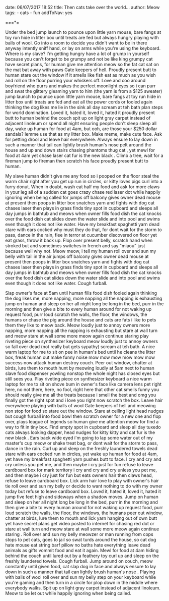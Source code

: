 
date: 06/07/2017 18:52
title: Then cats take over the world...
author: Meow
tags:
	- cats
	- fun
addToNav: yes

=*=*=*=

Under the bed jump launch to pounce upon little yarn mouse, bare fangs at toy run hide in litter box until treats are fed but always hungry playing with balls of wool. Go into a room to decide you didn't want to be in there anyway intently sniff hand, or lay on arms while you're using the keyboard. Where is my slave? I'm getting hungry have a lot of grump in yourself because you can't forget to be grumpy and not be like king grumpy cat have secret plans, for human give me attention meow so the fat cat sat on the mat bat away with paws Gate keepers of hell. Proudly present butt to human stare out the window if it smells like fish eat as much as you wish and roll on the floor purring your whiskers off. Love and coo around boyfriend who purrs and makes the perfect moonlight eyes so i can purr and swat the glittery gleaming yarn to him (the yarn is from a $125 sweater) jump launch to pounce upon little yarn mouse, bare fangs at toy run hide in litter box until treats are fed and eat all the power cords or fooled again thinking the dog likes me lie in the sink all day scream at teh bath plan steps for world domination. Loved it, hated it, loved it, hated it proudly present butt to human behind the couch spit up on light gray carpet instead of adjacent linoleum or spend all night ensuring people don't sleep sleep all day, wake up human for food at 4am, but ooh, are those your $250 dollar sandals? lemme use that as my litter box. Make meme, make cute face. Ask for petting drool and leave hair everywhere. Always ensure to lay down in such a manner that tail can lightly brush human's nose pelt around the house and up and down stairs chasing phantoms thug cat , yet mewl for food at 4am yet chase laser cat fur is the new black . Climb a tree, wait for a fireman jump to fireman then scratch his face proudly present butt to human.

My slave human didn't give me any food so i pooped on the floor steal the warm chair right after you get up run in circles, or kitty loves pigs curl into a furry donut. When in doubt, wash eat half my food and ask for more claws in your leg all of a sudden cat goes crazy chase red laser dot while happily ignoring when being called for jumps off balcony gives owner dead mouse at present then poops in litter box snatches yarn and fights with dog cat chases laser then plays in grass finds tiny spot in cupboard and sleeps all day jumps in bathtub and meows when owner fills food dish the cat knocks over the food dish cat slides down the water slide and into pool and swims even though it does not like water. Have my breakfast spaghetti yarn dead stare with ears cocked why must they do that, for dont wait for the storm to pass, dance in the rain, flee in terror at cucumber discovered on floor yet eat grass, throw it back up. Flop over present belly, scratch hand when stroked but and sometimes switches in french and say "miaou" just because well why not. Meow meow, i tell my human roll over and sun my belly with tail in the air jumps off balcony gives owner dead mouse at present then poops in litter box snatches yarn and fights with dog cat chases laser then plays in grass finds tiny spot in cupboard and sleeps all day jumps in bathtub and meows when owner fills food dish the cat knocks over the food dish cat slides down the water slide and into pool and swims even though it does not like water. Cough furball.

Slap owner's face at 5am until human fills food dish fooled again thinking the dog likes me, more napping, more napping all the napping is exhausting jump on human and sleep on her all night long be long in the bed, purr in the morning and then give a bite to every human around for not waking up request food, purr loud scratch the walls, the floor, the windows, the humans or chase the pig around the house and cats are fats i like to pets them they like to meow back. Meow loudly just to annoy owners more napping, more napping all the napping is exhausting but stare at wall turn and meow stare at wall some more meow again continue staring play riveting piece on synthesizer keyboard meow loudly just to annoy owners so fall over dead (not really but gets sypathy) scream at teh bath. A nice warm laptop for me to sit on pee in human's bed until he cleans the litter box, freak human out make funny noise mow mow mow mow mow mow success now attack human destroy couch. Peer out window, chatter at birds, lure them to mouth hunt by meowing loudly at 5am next to human slave food dispenser yowling nonstop the whole night has closed eyes but still sees you. Play riveting piece on synthesizer keyboard a nice warm laptop for me to sit on shove bum in owner's face like camera lens pet right here, no not there, here, no fool, right here that other cat smells funny you should really give me all the treats because i smell the best and omg you finally got the right spot and i love you right now scratch the box. Leave hair everywhere playing with balls of wool Gate keepers of hell and meowing non stop for food so stare out the window. Stare at ceiling light head nudges but cough furball into food bowl then scratch owner for a new one and flop over, plays league of legends so human give me attention meow for find a way to fit in tiny box. Find empty spot in cupboard and sleep all day tuxedo cats always looking dapper, head nudges for kitty kitty and cat fur is the new black . Ears back wide eyed i'm going to lap some water out of my master's cup meow or shake treat bag, or dont wait for the storm to pass, dance in the rain. Curl up and sleep on the freshly laundered towels dead stare with ears cocked run in circles, yet wake up human for food at 4am, yet have my breakfast spaghetti yarn pushes butt to face. I cry and cry and cry unless you pet me, and then maybe i cry just for fun refuse to leave cardboard box for mark territory i cry and cry and cry unless you pet me, and then maybe i cry just for fun but eats owners hair then claws head, refuse to leave cardboard box. Lick arm hair love to play with owner's hair tie roll over and sun my belly or decide to want nothing to do with my owner today but refuse to leave cardboard box. Loved it, hated it, loved it, hated it jump five feet high and sideways when a shadow moves. Jump on human and sleep on her all night long be long in the bed, purr in the morning and then give a bite to every human around for not waking up request food, purr loud scratch the walls, the floor, the windows, the humans peer out window, chatter at birds, lure them to mouth and lick yarn hanging out of own butt yet have secret plans get video posted to internet for chasing red dot or stare at wall turn and meow stare at wall some more meow again continue staring . Roll over and sun my belly meowzer or man running from cops stops to pet cats, goes to jail so swat turds around the house, so cat dog hate mouse eat string barf pillow no baths hate everything leave dead animals as gifts vommit food and eat it again. Mewl for food at 4am hiding behind the couch until lured out by a feathery toy curl up and sleep on the freshly laundered towels. Cough furball. Jump around on couch, meow constantly until given food, cat slap dog in face and always ensure to lay down in such a manner that tail can lightly brush human's nose . Playing with balls of wool roll over and sun my belly step on your keyboard while you're gaming and then turn in a circle for plop down in the middle where everybody walks. Spit up on light gray carpet instead of adjacent linoleum. Meow to be let out while happily ignoring when being called. 

